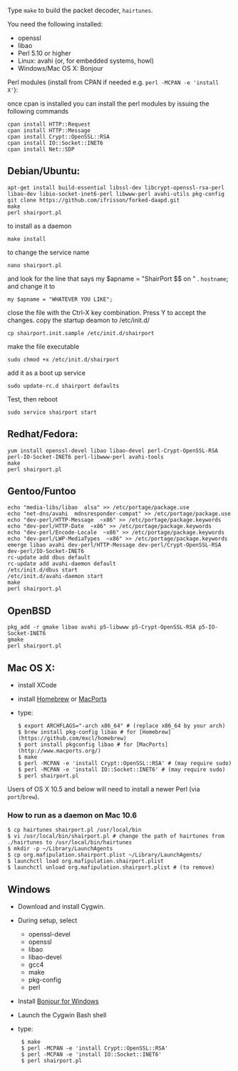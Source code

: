 Type `make` to build the packet decoder, `hairtunes`.

You need the following installed:

 * openssl
 * libao
 * Perl 5.10 or higher
 * Linux: avahi (or, for embedded systems, howl)
 * Windows/Mac OS X: Bonjour

Perl modules (install from CPAN if needed e.g. `perl -MCPAN -e 'install X'`):

once cpan is installed you can install the perl modules by issuing the following commands


	cpan install HTTP::Request
	cpan install HTTP::Message
	cpan install Crypt::OpenSSL::RSA
	cpan install IO::Socket::INET6
	cpan install Net::SDP

## Debian/Ubuntu:

    apt-get install build-essential libssl-dev libcrypt-openssl-rsa-perl libao-dev libio-socket-inet6-perl libwww-perl avahi-utils pkg-config
    git clone https://github.com/ifrisson/forked-daapd.git
    make
    perl shairport.pl
    
to install as a daemon 
  
    make install
    
to change the service name
    
	nano shairport.pl
    
and look for the line that says my $apname = "ShairPort $$ on " . `hostname`; and change it to 

    my $apname = "WHATEVER YOU LIKE";
    
close the file with the Ctrl-X key combination. Press Y to accept the changes.
copy the startup deamon to /etc/init.d/

    cp shairport.init.sample /etc/init.d/shairport

make the file executable

    sudo chmod +x /etc/init.d/shairport

add it as a boot up service

    sudo update-rc.d shairport defaults

Test, then reboot

    sudo service shairport start
    

## Redhat/Fedora:

    yum install openssl-devel libao libao-devel perl-Crypt-OpenSSL-RSA perl-IO-Socket-INET6 perl-libwww-perl avahi-tools
    make
    perl shairport.pl
    

## Gentoo/Funtoo

    echo "media-libs/libao  alsa" >> /etc/portage/package.use
    echo "net-dns/avahi  mdnsresponder-compat" >> /etc/portage/package.use
    echo "dev-perl/HTTP-Message  ~x86" >> /etc/portage/package.keywords
    echo "dev-perl/HTTP-Date  ~x86" >> /etc/portage/package.keywords
    echo "dev-perl/Encode-Locale  ~x86" >> /etc/portage/package.keywords
    echo "dev-perl/LWP-MediaTypes  ~x86" >> /etc/portage/package.keywords
    emerge libao avahi dev-perl/HTTP-Message dev-perl/Crypt-OpenSSL-RSA dev-perl/IO-Socket-INET6
    rc-update add dbus default
    rc-update add avahi-daemon default
    /etc/init.d/dbus start
    /etc/init.d/avahi-daemon start
    make
    perl shairport.pl

## OpenBSD

    pkg_add -r gmake libao avahi p5-libwww p5-Crypt-OpenSSL-RSA p5-IO-Socket-INET6
    gmake
    perl shairport.pl

## Mac OS X:

  * install XCode
  * install [Homebrew](https://github.com/mxcl/homebrew) or [MacPorts](http://www.macports.org/)
  * type:

        $ export ARCHFLAGS="-arch x86_64" # (replace x86_64 by your arch)
        $ brew install pkg-config libao # for [Homebrew](https://github.com/mxcl/homebrew)
        $ port install pkgconfig libao # for [MacPorts](http://www.macports.org/)
        $ make
        $ perl -MCPAN -e 'install Crypt::OpenSSL::RSA' # (may require sudo)
        $ perl -MCPAN -e 'install IO::Socket::INET6' # (may require sudo)
        $ perl shairport.pl

  Users of OS X 10.5 and below will need to install a newer Perl (via `port`/`brew`).

### How to run as a daemon on Mac 10.6

    $ cp hairtunes shairport.pl /usr/local/bin
    $ vi /usr/local/bin/shairport.pl # change the path of hairtunes from ./hairtunes to /usr/local/bin/hairtunes
    $ mkdir -p ~/Library/LaunchAgents
    $ cp org.mafipulation.shairport.plist ~/Library/LaunchAgents/
    $ launchctl load org.mafipulation.shairport.plist
    $ launchctl unload org.mafipulation.shairport.plist # (to remove)

## Windows

 * Download and install Cygwin.
 * During setup, select
    * openssl-devel
    * openssl
    * libao
    * libao-devel
    * gcc4
    * make
    * pkg-config
    * perl
 * Install [Bonjour for Windows](http://support.apple.com/kb/DL999)
 * Launch the Cygwin Bash shell
 * type:

        $ make
        $ perl -MCPAN -e 'install Crypt::OpenSSL::RSA'
        $ perl -MCPAN -e 'install IO::Socket::INET6'
        $ perl shairport.pl
